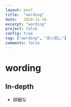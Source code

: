 ```yaml
---
layout: post
title:  "wording"
date:   2020-11-16
excerpt: "wording"
project: false
config: true
tag: ["wording", "言い回し"]
comments: false
---
```


# wording

## In-depth
 - 詳細な
